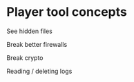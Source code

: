 # Player tool concepts

See hidden files

Break better firewalls

Break crypto

Reading / deleting logs

